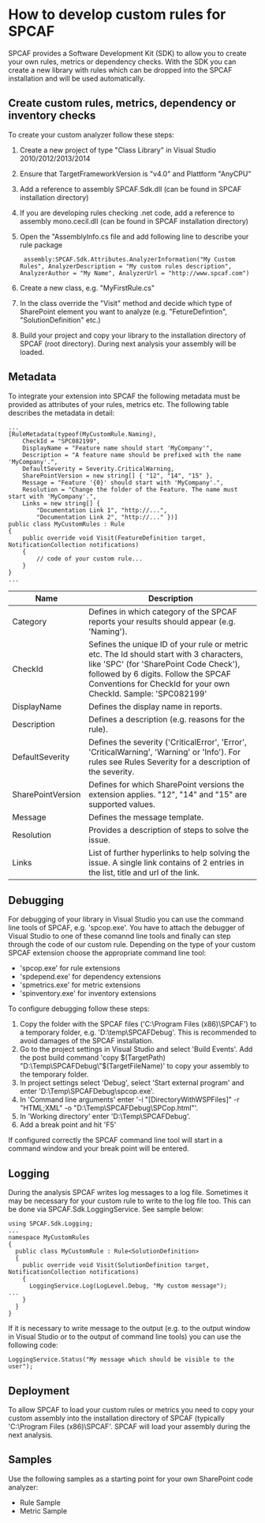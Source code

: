 ﻿How to develop custom rules for SPCAF
=====================================
SPCAF provides a Software Development Kit (SDK) to allow you to create your own rules, metrics or dependency checks. With the SDK you can create a new library with rules which can be dropped into the SPCAF installation and will be used automatically.

Create custom rules, metrics, dependency or inventory checks
------------------------------------------------------------
To create your custom analyzer follow these steps:

1. Create a new project of type "Class Library" in Visual Studio 2010/2012/2013/2014
2. Ensure that TargetFrameworkVersion is "v4.0" and Plattform "AnyCPU"
3. Add a reference to assembly SPCAF.Sdk.dll (can be found in SPCAF installation directory)
4. If you are developing rules checking .net code, add a reference to assembly mono.cecil.dll (can be found in SPCAF installation directory)  
5. Open the "AssemblyInfo.cs file and add following line to describe your rule package 

        assembly:SPCAF.Sdk.Attributes.AnalyzerInformation("My Custom Rules", AnalyzerDescription = "My custom rules description", AnalyzerAuthor = "My Name", AnalyzerUrl = "http://www.spcaf.com") 

6. Create a new class, e.g. "MyFirstRule.cs"
7. In the class override the "Visit" method and decide which type of SharePoint element you want to analyze (e.g. "FetureDefintion", "SolutionDefinition" etc.)
8. Build your project and copy your library to the installation directory of SPCAF (root directory). During next analysis your assembly will be loaded.

Metadata
--------
To integrate your extension into SPCAF the following metadata must be provided as attributes of your rules, metrics etc. The following table describes the metadata in detail:

    ...
    [RuleMetadata(typeof(MyCustomRule.Naming),
        CheckId = "SPC082199",
        DisplayName = "Feature name should start 'MyCompany'",
        Description = "A feature name should be prefixed with the name 'MyCompany'.",
        DefaultSeverity = Severity.CriticalWarning,
        SharePointVersion = new string[] { "12", "14", "15" },
        Message = "Feature '{0}' should start with 'MyCompany'.",
        Resolution = "Change the folder of the Feature. The name must start with 'MyCompany'.",
        Links = new string[] {
            "Documentation Link 1", "http://...",
            "Documentation Link 2", "http://..." })]
    public class MyCustomRules : Rule
    {
        public override void Visit(FeatureDefinition target, NotificationCollection notifications)
        {
            // code of your custom rule...     
        }
    }
    ...

Name              |  Description
----------------- | ------------
Category          | Defines in which category of the SPCAF reports your results should appear (e.g. 'Naming').
CheckId           | Sefines the unique ID of your rule or metric etc. The Id should start with 3 characters, like 'SPC' (for 'SharePoint Code Check'), followed by 6 digits. Follow the SPCAF Conventions for CheckId for your own CheckId. Sample: 'SPC082199'
DisplayName       | Defines the display name in reports.
Description       | Defines a description (e.g. reasons for the rule).
DefaultSeverity   | Defines the severity ('CriticalError', 'Error', 'CriticalWarning', 'Warning' or 'Info'). For rules see Rules Severity for a description of the severity.
SharePointVersion | Defines for which SharePoint versions the extension applies. "12", "14" and "15" are supported values.
Message           | Defines the message template.
Resolution        | Provides a description of steps to solve the issue.
Links             | List of further hyperlinks to help solving the issue. A single link contains of 2 entries in the list, title and url of the link.

Debugging
---------
For debugging of your library in Visual Studio you can use the command line tools of SPCAF, e.g. 'spcop.exe'.  You have to attach the debugger of Visual Studio to one of these comannd line tools and finally can step through the code of our custom rule. Depending on the type of your custom SPCAF extension choose the appropriate command line tool:

* 'spcop.exe' for rule extensions
* 'spdepend.exe' for dependency extensions
* 'spmetrics.exe' for metric extensions
* 'spinventory.exe' for inventory extensions

To configure debugging follow these steps:

1. Copy the folder with the SPCAF files ('C:\Program Files (x86)\SPCAF') to a temporary folder, e.g. 'D:\temp\SPCAFDebug'. This is recommended to avoid damages of the SPCAF installation.
2. Go to the project settings in Visual Studio and select 'Build Events'. Add the post build command 'copy $(TargetPath) "D:\Temp\SPCAFDebug\"$(TargetFileName)' to copy your assembly to the temporary folder.
3. In project settings select 'Debug', select 'Start external program' and enter 'D:\Temp\SPCAFDebug\spcop.exe'.
4. In 'Command line arguments' enter '-i "[DirectoryWithWSPFiles]" -r "HTML;XML" -o "D:\Temp\SPCAFDebug\SPCop.html"'.
5. In 'Working directory' enter 'D:\Temp\SPCAFDebug'.
6. Add a break point and hit 'F5'

If configured correctly the SPCAF command line tool will start in a command window and your break point will be entered.

Logging
-------

During the analysis SPCAF writes log messages to a log file. Sometimes it may be necessary for your custom rule to write to the log file too. This can be done via SPCAF.Sdk.LoggingService. See sample below:

    using SPCAF.Sdk.Logging;
    ...
    namespace MyCustomRules
    {
      public class MyCustomRule : Rule<SolutionDefinition>
      {
        public override void Visit(SolutionDefinition target, NotificationCollection notifications)
        {
          LoggingService.Log(LogLevel.Debug, "My custom message");       ...
        }
      }
    }

If it is necessary to write message to the output (e.g. to the output window in Visual Studio or to the output of command line tools) you can use the following code:

    LoggingService.Status("My message which should be visible to the user");

Deployment
----------

To allow SPCAF to load your custom rules or metrics you need to copy your custom assembly into the installation directory of SPCAF (typically 'C:\Program Files (x86)\SPCAF\'. SPCAF will load your assembly during the next analysis.

Samples
-------
Use the following samples as a starting point for your own SharePoint code analyzer:

* Rule Sample
* Metric Sample